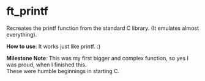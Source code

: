 # ft_printf
Recreates the printf function from the standard C library. (It emulates almost everything).

**How to use**: It works just like printf. :)

**Milestone Note**: This was my first bigger and complex function, so yes I was proud, when I finished this.  
These were humble beginnings in starting C.
